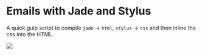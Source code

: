 # Emails with Jade and Stylus

A quick gulp script to compile `jade` → `html`, `stylus` → `css` and then inline the css into the HTML.


![](http://wes.io/gAI3/content)

